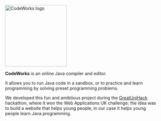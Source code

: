 <img src="https://raw.githubusercontent.com/alexdmtr/codeworks/master/public/images/logoBig.png" alt="CodeWorks logo" width="200px"/>

**CodeWorks** is an online Java compiler and editor.

It allows you to run Java code in a sandbox, or to practice and learn programming by solving preset programming problems.


We developed this fun and amibtious project during the [GreatUniHack](http://greatunihack.com/)
hackathon, where it won the Web Applications UK challenge; the idea was to build a website that
helps young people, in our case it helps young people learn Java programming.
